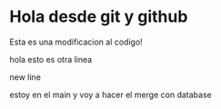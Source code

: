 # Hola desde git y github   
Esta es una modificacion al codigo!

hola esto es otra linea

new line

estoy en el main y voy a hacer el merge con database
